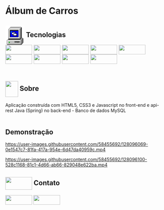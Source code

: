 # Álbum de Carros

<h2> <img align="center" width="60" height="60" src="https://raw.githubusercontent.com/TheDudeThatCode/TheDudeThatCode/master/Assets/PC.gif"> Tecnologias <br>
</img><img align="center" width="84" height="30" src="https://img.shields.io/badge/Java-ED8B00?style=for-the-badge&logo=java&logoColor=white">
<img align="center" width="84" height="30" src="https://img.shields.io/badge/Spring_Boot-F2F4F9?style=for-the-badge&logo=spring-boot">
<img align="center" width="84" height="30" src="https://img.shields.io/badge/Spring-6DB33F?style=for-the-badge&logo=spring&logoColor=white">
<img align="center" width="84" height="30" src="https://img.shields.io/badge/HTML5-E34F26?style=for-the-badge&logo=html5&logoColor=white">
<img align="center" width="84" height="30" src="https://img.shields.io/badge/CSS3-1572B6?style=for-the-badge&logo=css3&logoColor=white">
<img align="center" width="84" height="30" src="https://img.shields.io/badge/JavaScript-F7DF1E?style=for-the-badge&logo=javascript&logoColor=black">
<img align="center" width="84" height="30" src="https://img.shields.io/badge/MySQL-00000F?style=for-the-badge&logo=mysql&logoColor=white">
<img align="center" width="84" height="30" src="https://img.shields.io/badge/Bootstrap-563D7C?style=for-the-badge&logo=bootstrap&logoColor=white">
<img align="center" width="84" height="30" src="https://img.shields.io/badge/Git-F05032?style=for-the-badge&logo=git&logoColor=white">
<br><br>

## <img align="center" width="40" height="50" src="https://github.githubassets.com/images/icons/emoji/unicode/1f4dd.png"> Sobre
Aplicação construída com HTML5, CSS3 e Javascript no front-end e api-rest Java (Spring) no back-end - Banco de dados MySQL
<br><br>
## Demonstração
https://user-images.githubusercontent.com/58455692/128096069-0e1547c7-81fa-417a-954e-6d47da40959c.mp4


https://user-images.githubusercontent.com/58455692/128096100-528c1168-81c1-4d66-ab66-829048e622ba.mp4


## <img align="center" width="84" height="40" src="https://raw.githubusercontent.com/TheDudeThatCode/TheDudeThatCode/master/Assets/Handshake.gif"> Contato
<a href="https://www.linkedin.com/in/alexfogazzi/"><img align="center" width="84" height="30" src="https://img.shields.io/badge/Alex-0077B5?style=for-the-badge&logo=linkedin&logoColor=white"></a>
<a href="https://www.linkedin.com/in/alexfogazzi/"><img align="center" width="84" height="30" src="https://img.shields.io/badge/Gmail-D14836?style=for-the-badge&logo=gmail&logoColor=white"></a>




